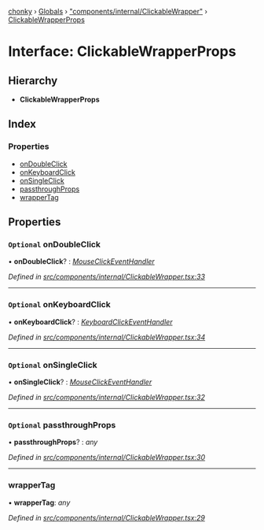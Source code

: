 [chonky](../README.md) › [Globals](../globals.md) › ["components/internal/ClickableWrapper"](../modules/_components_internal_clickablewrapper_.md) › [ClickableWrapperProps](_components_internal_clickablewrapper_.clickablewrapperprops.md)

# Interface: ClickableWrapperProps

## Hierarchy

* **ClickableWrapperProps**

## Index

### Properties

* [onDoubleClick](_components_internal_clickablewrapper_.clickablewrapperprops.md#optional-ondoubleclick)
* [onKeyboardClick](_components_internal_clickablewrapper_.clickablewrapperprops.md#optional-onkeyboardclick)
* [onSingleClick](_components_internal_clickablewrapper_.clickablewrapperprops.md#optional-onsingleclick)
* [passthroughProps](_components_internal_clickablewrapper_.clickablewrapperprops.md#optional-passthroughprops)
* [wrapperTag](_components_internal_clickablewrapper_.clickablewrapperprops.md#wrappertag)

## Properties

### `Optional` onDoubleClick

• **onDoubleClick**? : *[MouseClickEventHandler](../modules/_components_internal_clickablewrapper_.md#mouseclickeventhandler)*

*Defined in [src/components/internal/ClickableWrapper.tsx:33](https://github.com/TimboKZ/Chonky/blob/603fef8/src/components/internal/ClickableWrapper.tsx#L33)*

___

### `Optional` onKeyboardClick

• **onKeyboardClick**? : *[KeyboardClickEventHandler](../modules/_components_internal_clickablewrapper_.md#keyboardclickeventhandler)*

*Defined in [src/components/internal/ClickableWrapper.tsx:34](https://github.com/TimboKZ/Chonky/blob/603fef8/src/components/internal/ClickableWrapper.tsx#L34)*

___

### `Optional` onSingleClick

• **onSingleClick**? : *[MouseClickEventHandler](../modules/_components_internal_clickablewrapper_.md#mouseclickeventhandler)*

*Defined in [src/components/internal/ClickableWrapper.tsx:32](https://github.com/TimboKZ/Chonky/blob/603fef8/src/components/internal/ClickableWrapper.tsx#L32)*

___

### `Optional` passthroughProps

• **passthroughProps**? : *any*

*Defined in [src/components/internal/ClickableWrapper.tsx:30](https://github.com/TimboKZ/Chonky/blob/603fef8/src/components/internal/ClickableWrapper.tsx#L30)*

___

###  wrapperTag

• **wrapperTag**: *any*

*Defined in [src/components/internal/ClickableWrapper.tsx:29](https://github.com/TimboKZ/Chonky/blob/603fef8/src/components/internal/ClickableWrapper.tsx#L29)*
